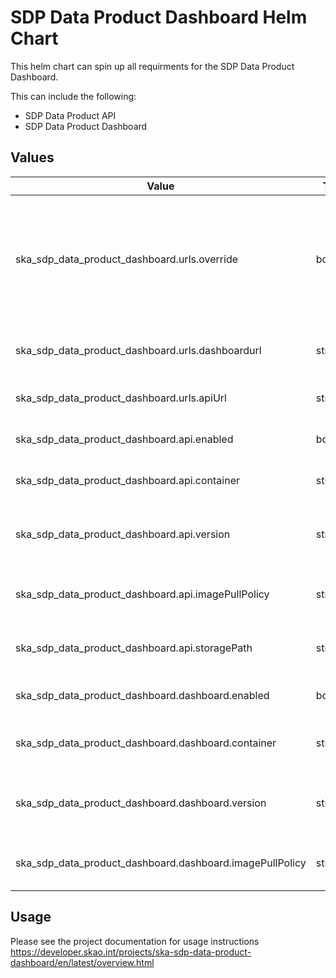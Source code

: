# SDP Data Product Dashboard Helm Chart

This helm chart can spin up all requirments for the SDP Data Product Dashboard.

This can include the following:

- SDP Data Product API
- SDP Data Product Dashboard

## Values

| Value                                                     | Type      | Required   | Default                   | Comment                                            |
| --------------------------------------------------------- | --------- | ---------- | --------------            | -------------------------------------------------- |
| ska_sdp_data_product_dashboard.urls.override              | boolean   | Yes        | False                     | Used to override the URL's generated in the _helpers.tpl file that uses the deployed namespaces |
| ska_sdp_data_product_dashboard.urls.dashboardurl          | string    | Yes        | "http://localhost"        | Dashboard URL if the override value is true        |
| ska_sdp_data_product_dashboard.urls.apiUrl                | string    | Yes        | "http://localhost:8000"   | API URLif the override value is true               |
| ska_sdp_data_product_dashboard.api.enabled                | boolean   | Yes        | True                      | Should the API be created                          |
| ska_sdp_data_product_dashboard.api.container              | string    | Yes        | link                      | The Docker image for the API                       |
| ska_sdp_data_product_dashboard.api.version                | string    | Yes        | latest                    | The version of the Docker image to use             |
| ska_sdp_data_product_dashboard.api.imagePullPolicy        | string    | Yes        | IfNotPresent              | When should the image be pulled                    |
| ska_sdp_data_product_dashboard.api.storagePath            | string    | Yes        | "/var/log"                | When should the image be pulled                    |
| ska_sdp_data_product_dashboard.dashboard.enabled          | boolean   | Yes        | True                      | Should the dashboard be created                    |
| ska_sdp_data_product_dashboard.dashboard.container        | string    | Yes        | link                      | The Docker image for the dashboard                 |
| ska_sdp_data_product_dashboard.dashboard.version          | string    | Yes        | latest                    | The version of the Docker image to use             |
| ska_sdp_data_product_dashboard.dashboard.imagePullPolicy  | string    | Yes        | IfNotPresent              | When should the image be pulled                    |


## Usage

Please see the project documentation for usage instructions https://developer.skao.int/projects/ska-sdp-data-product-dashboard/en/latest/overview.html
